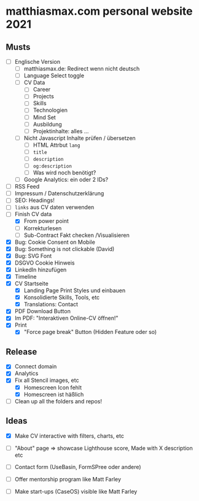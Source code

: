 # matthiasmax.com personal website 2021

## Musts

- [ ] Englische Version
  - [ ] matthiasmax.de: Redirect wenn nicht deutsch
  - [ ] Language Select toggle
  - [ ] CV Data
    - [ ] Career
    - [ ] Projects
    - [ ] Skills
    - [ ] Technologien
    - [ ] Mind Set
    - [ ] Ausbildung
    - [ ] Projektinhalte: alles ...
  - [ ] Nicht Javascript Inhalte prüfen / übersetzen
    - [ ] HTML  Attrbut `lang`
    - [ ] `title`
    - [ ] `description`
    - [ ] `og:description`
    - [ ] Was wird noch benötigt?
  - [ ] Google Analytics: ein oder 2 IDs?
- [ ] RSS Feed
- [ ] Impressum / Datenschutzerklärung
- [ ] SEO: Headings!
- [ ] `links` aus CV daten verwenden
- [ ] Finish CV data
  - [x] From power point
  - [ ] Korrekturlesen
  - [ ] Sub-Contract Fakt checken /Visualisieren
- [x] Bug: Cookie Consent on Mobile
- [x] Bug: Something is not clickable (David)
- [x] Bug: SVG Font
- [x] DSGVO Cookie Hinweis
- [x] LinkedIn hinzufügen
- [x] Timeline
- [x] CV Startseite
  - [x] Landing Page Print Styles und einbauen
  - [x] Konsolidierte Skills, Tools, etc
  - [x] Translations: Contact
- [x] PDF Download Button
- [x] Im PDF: "Interaktiven Online-CV öffnen!"
- [x] Print
  - [x] "Force page break" Button (Hidden Feature oder so)

## Release

- [x] Connect domain
- [x] Analytics
- [x] Fix all Stencil images, etc
  - [x] Homescreen Icon fehlt
  - [x] Homescreen ist häßlich
- [ ] Clean up all the folders and repos!

## Ideas

- [x] Make CV interactive with filters, charts, etc
- [ ] "About" page => showcase Lighthouse score, Made with X description etc
- [ ] Contact form (UseBasin, FormSPree oder andere)
- [ ] Offer mentorship program like Matt Farley
- [ ] Make start-ups (CaseOS) visible like Matt Farley

 